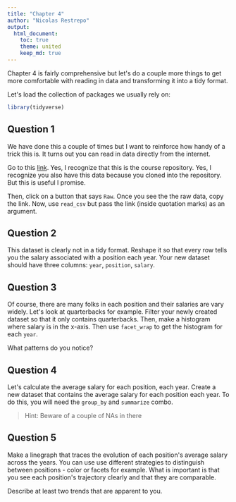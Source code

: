```yaml
---
title: "Chapter 4"
author: "Nicolas Restrepo"
output: 
  html_document: 
    toc: true
    theme: united
    keep_md: true
---
```




Chapter 4 is fairly comprehensive but let's do a couple more things to get more comfortable with reading in data and transforming it into a tidy format. 

Let's load the collection of packages we usually rely on: 


```r
library(tidyverse)
```

## Question 1 

We have done this a couple of times but I want to reinforce how handy of a trick this is. It turns out you can read in data directly from the internet. 

Go to this [link](https://github.com/NicolasRestrep/223_course/blob/main/Data/nfl_salaries.csv). Yes, I recognize that this is the course repository. Yes, I recognize you also have this data because you cloned into the repository. But this is useful I promise. 

Then, click on a button that says `Raw`. Once you see the the raw data, copy the link. Now, use `read_csv` but pass the link (inside quotation marks) as an argument.


## Question 2 

This dataset is clearly not in a tidy format. Reshape it so that every row tells you the salary associated with a position each year. Your new dataset should have three columns: `year`, `position`, `salary`. 



## Question 3 

Of course, there are many folks in each position and their salaries are vary widely. Let's look at quarterbacks for example. Filter your newly created dataset so that it only contains quarterbacks. Then, make a histogram where salary is in the x-axis. Then use `facet_wrap` to get the histogram for each `year`. 

What patterns do you notice? 

## Question 4 

Let's calculate the average salary for each position, each year. Create a new dataset that contains the average salary for each position each year. To do this, you will need the `group_by` and `summarize` combo. 



> Hint: Beware of a couple of NAs in there 

## Question 5 

Make a linegraph that traces the evolution of each position's average salary across the years. You can use use different strategies to distinguish between positions - color or facets for example. What is important is that you see each position's trajectory clearly and that they are comparable. 

Describe at least two trends that are apparent to you. 

